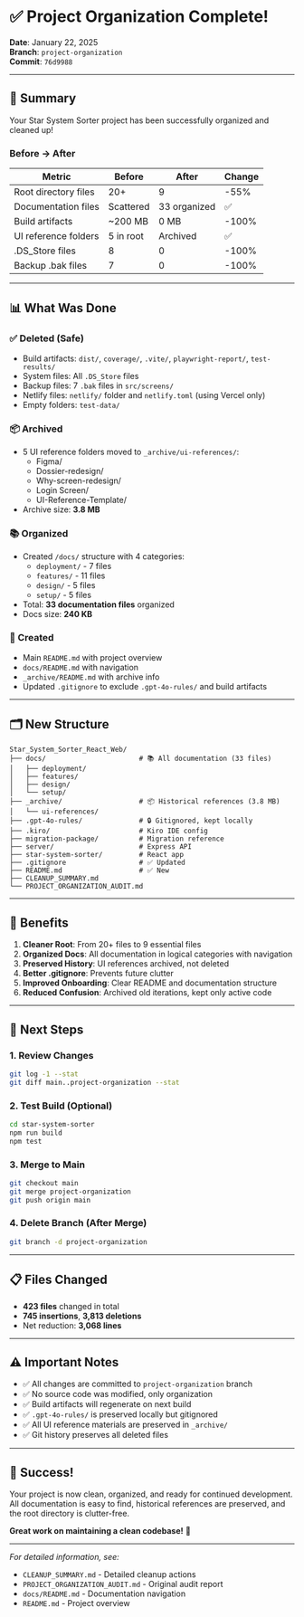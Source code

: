 # ✅ Project Organization Complete!

**Date**: January 22, 2025  
**Branch**: `project-organization`  
**Commit**: `76d9988`

---

## 🎉 Summary

Your Star System Sorter project has been successfully organized and cleaned up!

### Before → After

| Metric | Before | After | Change |
|--------|--------|-------|--------|
| Root directory files | 20+ | 9 | -55% |
| Documentation files | Scattered | 33 organized | ✅ |
| Build artifacts | ~200 MB | 0 MB | -100% |
| UI reference folders | 5 in root | Archived | ✅ |
| .DS_Store files | 8 | 0 | -100% |
| Backup .bak files | 7 | 0 | -100% |

---

## 📊 What Was Done

### ✅ Deleted (Safe)
- Build artifacts: `dist/`, `coverage/`, `.vite/`, `playwright-report/`, `test-results/`
- System files: All `.DS_Store` files
- Backup files: 7 `.bak` files in `src/screens/`
- Netlify files: `netlify/` folder and `netlify.toml` (using Vercel only)
- Empty folders: `test-data/`

### 📦 Archived
- 5 UI reference folders moved to `_archive/ui-references/`:
  - Figma/
  - Dossier-redesign/
  - Why-screen-redesign/
  - Login Screen/
  - UI-Reference-Template/
- Archive size: **3.8 MB**

### 📚 Organized
- Created `/docs/` structure with 4 categories:
  - `deployment/` - 7 files
  - `features/` - 11 files
  - `design/` - 5 files
  - `setup/` - 5 files
- Total: **33 documentation files** organized
- Docs size: **240 KB**

### 📝 Created
- Main `README.md` with project overview
- `docs/README.md` with navigation
- `_archive/README.md` with archive info
- Updated `.gitignore` to exclude `.gpt-4o-rules/` and build artifacts

---

## 🗂️ New Structure

```
Star_System_Sorter_React_Web/
├── docs/                       # 📚 All documentation (33 files)
│   ├── deployment/
│   ├── features/
│   ├── design/
│   └── setup/
├── _archive/                   # 📦 Historical references (3.8 MB)
│   └── ui-references/
├── .gpt-4o-rules/              # 🔒 Gitignored, kept locally
├── .kiro/                      # Kiro IDE config
├── migration-package/          # Migration reference
├── server/                     # Express API
├── star-system-sorter/         # React app
├── .gitignore                  # ✅ Updated
├── README.md                   # ✅ New
├── CLEANUP_SUMMARY.md
└── PROJECT_ORGANIZATION_AUDIT.md
```

---

## 🎯 Benefits

1. **Cleaner Root**: From 20+ files to 9 essential files
2. **Organized Docs**: All documentation in logical categories with navigation
3. **Preserved History**: UI references archived, not deleted
4. **Better .gitignore**: Prevents future clutter
5. **Improved Onboarding**: Clear README and documentation structure
6. **Reduced Confusion**: Archived old iterations, kept only active code

---

## 🔄 Next Steps

### 1. Review Changes
```bash
git log -1 --stat
git diff main..project-organization --stat
```

### 2. Test Build (Optional)
```bash
cd star-system-sorter
npm run build
npm test
```

### 3. Merge to Main
```bash
git checkout main
git merge project-organization
git push origin main
```

### 4. Delete Branch (After Merge)
```bash
git branch -d project-organization
```

---

## 📋 Files Changed

- **423 files** changed in total
- **745 insertions**, **3,813 deletions**
- Net reduction: **3,068 lines**

---

## ⚠️ Important Notes

- ✅ All changes are committed to `project-organization` branch
- ✅ No source code was modified, only organization
- ✅ Build artifacts will regenerate on next build
- ✅ `.gpt-4o-rules/` is preserved locally but gitignored
- ✅ All UI reference materials are preserved in `_archive/`
- ✅ Git history preserves all deleted files

---

## 🎊 Success!

Your project is now clean, organized, and ready for continued development. All documentation is easy to find, historical references are preserved, and the root directory is clutter-free.

**Great work on maintaining a clean codebase!** 🚀

---

*For detailed information, see:*
- `CLEANUP_SUMMARY.md` - Detailed cleanup actions
- `PROJECT_ORGANIZATION_AUDIT.md` - Original audit report
- `docs/README.md` - Documentation navigation
- `README.md` - Project overview
